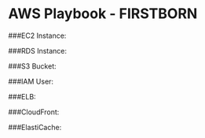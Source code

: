 # AWS Playbook - FIRSTBORN


###EC2 Instance:




###RDS Instance:




###S3 Bucket:




###IAM User:




###ELB:




###CloudFront:




###ElastiCache:


